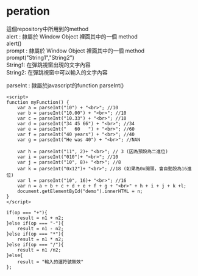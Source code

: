 # peration

這個repository中所用到的method  
alert : 隸屬於 Window Object 裡面其中的一個 method  
alert()   
prompt : 隸屬於 Window Object 裡面其中的一個 method   
prompt("String1","String2")   
String1: 在彈跳視窗出現的文字內容   
String2: 在彈跳視窗中可以輸入的文字內容   

parseInt : 隸屬於javascript的function
parseInt()

```
<script>
function myFunction() {
    var a = parseInt("10") + "<br>"; //10
    var b = parseInt("10.00") + "<br>"; //10
    var c = parseInt("10.33") + "<br>"; //10
    var d = parseInt("34 45 66") + "<br>"; //34
    var e = parseInt("   60   ") + "<br>"; //60
    var f = parseInt("40 years") + "<br>"; //40
    var g = parseInt("He was 40") + "<br>"; //NAN

    var h = parseInt("11", 2)+ "<br>"; // 3 (因為預設為二進位)
    var i = parseInt("010")+ "<br>"; //10 
    var j = parseInt("10", 8)+ "<br>"; //8
    var k = parseInt("0x12")+ "<br>"; //18 (如果為0x開頭，會自動設為16進位)
    var l = parseInt("10", 16)+ "<br>"; //16
    var n = a + b + c + d + e + f + g + "<br>" + h + i + j + k +l;
    document.getElementById("demo").innerHTML = n;
}
</script>
```

```
if(op === "+"){
	result = n1 + n2;
}else if(op === "-"){
	result = n1 - n2;
}else if(op === "*"){
	result = n1 * n2;
}else if(op === "/"){
	result = n1 /n2;
}else{
	result = "輸入的運符號無效"
};
```
